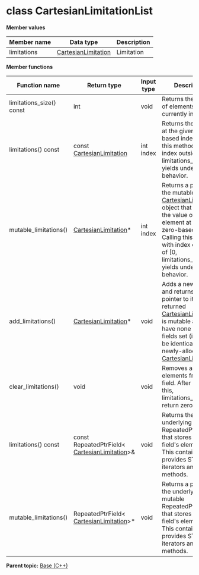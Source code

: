 # class CartesianLimitationList

 **Member values** 

|Member name|Data type|Description|
|-----------|---------|-----------|
|limitations| [CartesianLimitation](CartesianLimitation.md#)|Limitation|

 **Member functions** 

|Function name|Return type|Input type|Description|
|-------------|-----------|----------|-----------|
|limitations\_size\(\) const|int|void|Returns the number of elements currently in the field.|
|limitations\(\) const|const [CartesianLimitation](CartesianLimitation.md#)|int index|Returns the element at the given zero-based index. Calling this method with index outside of \[0, limitations\_size\(\)\) yields undefined behavior.|
|mutable\_limitations\(\)| [CartesianLimitation](CartesianLimitation.md#)\*|int index|Returns a pointer to the mutable [CartesianLimitation](CartesianLimitation.md#) object that stores the value of the element at the given zero-based index. Calling this method with index outside of \[0, limitations\_size\(\)\) yields undefined behavior.|
|add\_limitations\(\)| [CartesianLimitation](CartesianLimitation.md#)\*|void|Adds a new element and returns a pointer to it. The returned [CartesianLimitation](CartesianLimitation.md#) is mutable and will have none of its fields set \(i.e. it will be identical to a newly-allocated [CartesianLimitation](CartesianLimitation.md#)\).|
|clear\_limitations\(\)|void|void|Removes all elements from the field. After calling this, limitations\_size\(\) will return zero.|
|limitations\(\) const|const RepeatedPtrField< [CartesianLimitation](CartesianLimitation.md#)\>&|void|Returns the underlying RepeatedPtrField that stores the field's elements. This container class provides STL-like iterators and other methods.|
|mutable\_limitations\(\)|RepeatedPtrField< [CartesianLimitation](CartesianLimitation.md#)\>\*|void|Returns a pointer to the underlying mutable RepeatedPtrField that stores the field's elements. This container class provides STL-like iterators and other methods.|

**Parent topic:** [Base \(C++\)](../../summary_pages/Base.md)

